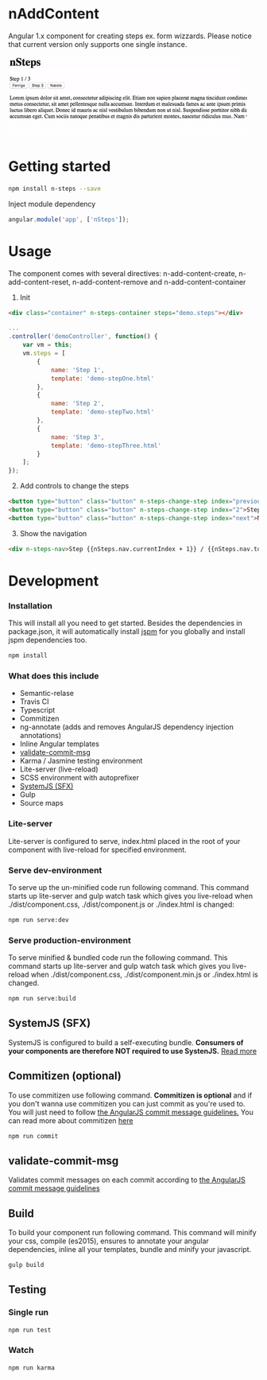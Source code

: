 # nAddContent
Angular 1.x component for creating steps ex. form wizzards. 
Please notice that current version only supports one single instance.

![Screencapture GIF](https://raw.githubusercontent.com/nodes-frontend/nSteps/master/demo.gif)

# Getting started
```bash
npm install n-steps --save
```
Inject module dependency

```js
angular.module('app', ['nSteps']);
```

# Usage
The component comes with several directives: n-add-content-create, n-add-content-reset, n-add-content-remove and n-add-content-container 

1) Init 
```html
<div class="container" n-steps-container steps="demo.steps"></div>
```
```js
...
.controller('demoController', function() {
    var vm = this;
    vm.steps = [
        {
            name: 'Step 1',
            template: 'demo-stepOne.html'
        },
        {
            name: 'Step 2',
            template: 'demo-stepTwo.html'
        },
        {
            name: 'Step 3',
            template: 'demo-stepThree.html'
        }
    ];
});
```
2) Add controls to change the steps
```html
<button type="button" class="button" n-steps-change-step index="previous">Forrige</button>
<button type="button" class="button" n-steps-change-step index="2">Step 3</button>
<button type="button" class="button" n-steps-change-step index="next">Næste</button>
```

3) Show the navigation
```html
<div n-steps-nav>Step {{nSteps.nav.currentIndex + 1}} / {{nSteps.nav.totalSteps}}</div>
```

# Development

### Installation
This will install all you need to get started. Besides the dependencies in package.json, it will automatically install [jspm](http://jspm.io/) for you globally and install jspm dependencies too.  
```bash
npm install
```

### What does this include
  * Semantic-relase
  * Travis CI
  * Typescript
  * Commitizen
  * ng-annotate (adds and removes AngularJS dependency injection annotations)
  * Inline Angular templates
  * [validate-commit-msg](https://github.com/Frikki/validate-commit-message)
  * Karma / Jasmine testing environment
  * Lite-server (live-reload)
  * SCSS environment with autoprefixer
  * [SystemJS (SFX)](https://github.com/systemjs/builder#self-executing-sfx-bundles)
  * Gulp
  * Source maps

### Lite-server
Lite-server is configured to serve, index.html placed in the root of your component with live-reload for specified environment.
### Serve dev-environment
To serve up the un-minified code run following command. This command starts up lite-server and gulp watch task which gives you live-reload when ./dist/component.css, ./dist/component.js or ./index.html is changed:

```bash
npm run serve:dev
```
### Serve production-environment
To serve minified & bundled code run the following command. This command starts up lite-server and gulp watch task which gives you live-reload when ./dist/component.css, ./dist/component.min.js or ./index.html is changed.

```bash
npm run serve:build
```
## SystemJS (SFX)
SystemJS is configured to build a self-executing bundle. **Consumers of your components are therefore NOT required to use SystenJS.** [Read more](https://github.com/systemjs/builder#self-executing-sfx-bundles)
## Commitizen (optional)
To use commitizen use following command. **Commitizen is optional** and if you don't wanna use commitizen you can just commit as you're used to. You will just need to follow [the AngularJS commit message guidelines.](https://docs.google.com/document/d/1rk04jEuGfk9kYzfqCuOlPTSJw3hEDZJTBN5E5f1SALo)
You can read more about commitizen [here](https://commitizen.github.io/cz-cli/)

```bash
npm run commit
```
## validate-commit-msg
Validates commit messages on each commit according to [the AngularJS commit message guidelines](https://docs.google.com/document/d/1rk04jEuGfk9kYzfqCuOlPTSJw3hEDZJTBN5E5f1SALo)
## Build
To build your component run following command. This command will minify your css, compile (es2015), ensures to annotate your angular dependencies, inline all your templates, bundle and minify your javascript.

```bash
gulp build
```
## Testing

### Single run
```bash
npm run test
```
### Watch
```bash
npm run karma
```